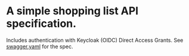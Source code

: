 # A simple shopping list API specification.
Includes authentication with Keycloak (OIDC) Direct Access Grants.
See [swagger.yaml](./swagger.yaml) for the spec.
